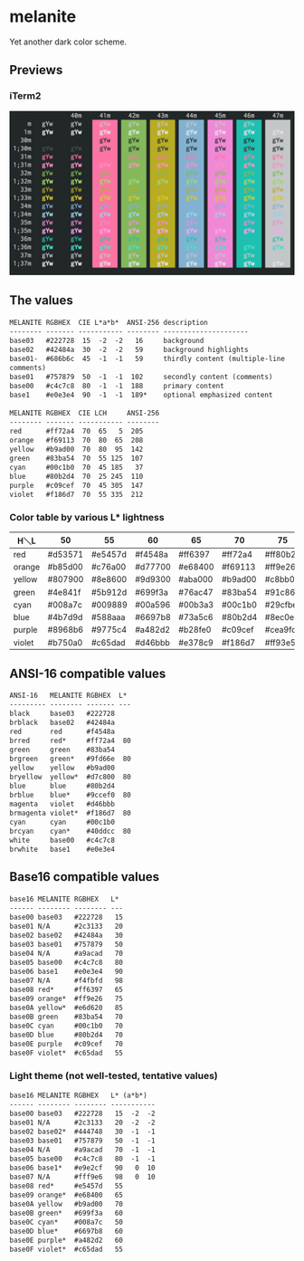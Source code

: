 # melanite
Yet another dark color scheme.

## Previews
### iTerm2
![melanite Preview (iTerm2)](https://raw.githubusercontent.com/lpm11/melanite/master/iterm2/melanite-preview.png)

## The values
```
MELANITE RGBHEX  CIE L*a*b*  ANSI-256 description
-------- ------- ----------- -------- ---------------------
base03   #222728  15  -2  -2   16     background
base02   #42484a  30  -2  -2   59     background highlights
base01-  #686b6c  45  -1  -1   59     thirdly content (multiple-line comments)
base01   #757879  50  -1  -1  102     secondly content (comments)
base00   #c4c7c8  80  -1  -1  188     primary content
base1    #e0e3e4  90  -1  -1  189*    optional emphasized content

MELANITE RGBHEX  CIE LCH     ANSI-256
-------- ------- ----------- --------
red      #ff72a4  70  65   5  205
orange   #f69113  70  80  65  208
yellow   #b9ad00  70  80  95  142
green    #83ba54  70  55 125  107
cyan     #00c1b0  70  45 185   37
blue     #80b2d4  70  25 245  110
purple   #c09cef  70  45 305  147
violet   #f186d7  70  55 335  212
```

### Color table by various L* lightness
|  H＼L  |      50 |      55 |      60 |      65 |      70 |      75 |      80 |      85 |      90 |
| ------ | ------- | ------- | ------- | ------- | ------- | ------- | ------- | ------- | ------- |
|    red | #d53571 | #e5457d | #f4548a | #ff6397 | #ff72a4 | #ff80b2 | #ff8fbf | #ff9dcd | #ffabdb |
| orange | #b85d00 | #c76a00 | #d77700 | #e68400 | #f69113 | #ff9e26 | #ffac36 | #ffba44 | #ffc852 |
| yellow | #807900 | #8e8600 | #9d9300 | #aba000 | #b9ad00 | #c8bb00 | #d7c800 | #e6d620 | #f5e434 |
|  green | #4e841f | #5b912d | #699f3a | #76ac47 | #83ba54 | #91c861 | #9fd66e | #ade47b | #bbf288 |
|   cyan | #008a7c | #009889 | #00a596 | #00b3a3 | #00c1b0 | #29cfbe | #40ddcc | #53ebda | #64fae8 |
|   blue | #4b7d9d | #588aaa | #6697b8 | #73a5c6 | #80b2d4 | #8ec0e2 | #9ccef0 | #aadcff | #b8eaff |
| purple | #8968b6 | #9775c4 | #a482d2 | #b28fe0 | #c09cef | #cea9fd | #dcb7ff | #ebc5ff | #f9d3ff |
| violet | #b750a0 | #c65dad | #d46bbb | #e378c9 | #f186d7 | #ff93e5 | #ffa1f3 | #ffafff | #ffbdff |

## ANSI-16 compatible values
```
ANSI-16   MELANITE RGBHEX  L*
--------- -------- ------- ---
black     base03   #222728
brblack   base02   #42484a
red       red      #f4548a
brred     red*     #ff72a4  80
green     green    #83ba54
brgreen   green*   #9fd66e  80
yellow    yellow   #b9ad00
bryellow  yellow*  #d7c800  80
blue      blue     #80b2d4
brblue    blue*    #9ccef0  80
magenta   violet   #d46bbb
brmagenta violet*  #f186d7  80
cyan      cyan     #00c1b0
brcyan    cyan*    #40ddcc  80
white     base00   #c4c7c8
brwhite   base1    #e0e3e4
```

## Base16 compatible values
```
base16 MELANITE RGBHEX   L*
------ -------- -------- ---
base00 base03   #222728   15
base01 N/A      #2c3133   20
base02 base02   #42484a   30
base03 base01   #757879   50
base04 N/A      #a9acad   70
base05 base00   #c4c7c8   80
base06 base1    #e0e3e4   90
base07 N/A      #f4fbfd   98
base08 red*     #ff6397   65
base09 orange*  #ff9e26   75
base0A yellow*  #e6d620   85
base0B green    #83ba54   70
base0C cyan     #00c1b0   70
base0D blue     #80b2d4   70
base0E purple   #c09cef   70
base0F violet*  #c65dad   55
```

### Light theme (not well-tested, tentative values)
```
base16 MELANITE RGBHEX   L* (a*b*)
------ -------- -------- -----------
base00 base03   #222728   15  -2  -2
base01 N/A      #2c3133   20  -2  -2
base02 base02*  #444748   30  -1  -1
base03 base01   #757879   50  -1  -1
base04 N/A      #a9acad   70  -1  -1
base05 base00   #c4c7c8   80  -1  -1
base06 base1*   #e9e2cf   90   0  10
base07 N/A      #fff9e6   98   0  10
base08 red*     #e5457d   55
base09 orange*  #e68400   65
base0A yellow   #b9ad00   70
base0B green*   #699f3a   60
base0C cyan*    #008a7c   50
base0D blue*    #6697b8   60
base0E purple*  #a482d2   60
base0F violet*  #c65dad   55
```
